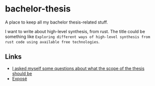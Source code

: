 # bachelor-thesis

A place to keep all my bachelor thesis-related stuff.

I want to write about high-level synthesis, from rust. The title could be something like `Exploring different ways of high-level synthesis from rust code using available free technologies`.

## Links

- [I asked myself some questions about what the scope of the thesis should be](questions-about-scope.md)
- [Exposé](expose/expose.adoc)
